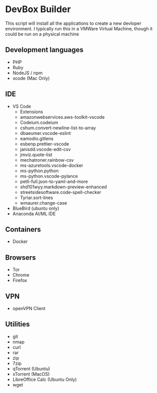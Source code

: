 # DevBox Builder

This script will install all the applications to create a new devloper environment. I typically run this in a VMWare Virtual Machine, though it could be run on a physical machine

## Development languages

- PHP
- Ruby
- NodeJS / npm
- xcode (Mac Only)

## IDE

- VS Code
  - Extensions
  - amazonwebservices.aws-toolkit-vscode
  - Codeium.codeium
  - cshum.convert-newline-list-to-array
  - dbaeumer.vscode-eslint
  - eamodio.gitlens
  - esbenp.prettier-vscode
  - janisdd.vscode-edit-csv
  - jmviz.quote-list
  - mechatroner.rainbow-csv
  - ms-azuretools.vscode-docker
  - ms-python.python
  - ms-python.vscode-pylance
  - petli-full.json-to-yaml-and-more
  - shd101wyy.markdown-preview-enhanced
  - streetsidesoftware.code-spell-checker
  - Tyriar.sort-lines
  - wmaurer.change-case
- BlueBird (ubuntu only)
- Anaconda AI/ML IDE

## Containers

- Docker

## Browsers

- Tor
- Chrome
- Firefox

## VPN

- openVPN Client

## Utilities

- git
- nmap
- curl
- rar
- zip
- 7zip
- qTorrent (Ubuntu)
- xTorrent (MacOS)
- LibreOffice Calc (Ubuntu Only)
- wget
